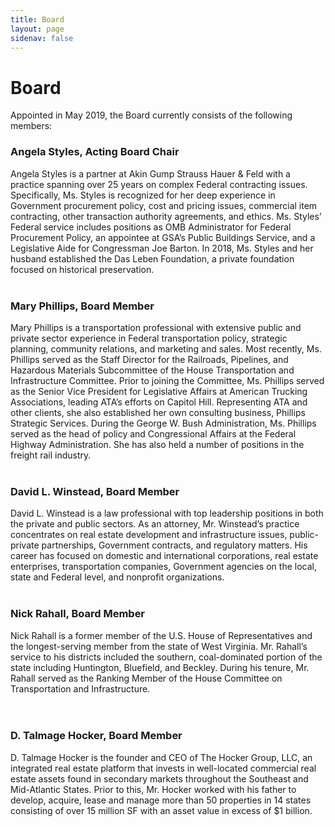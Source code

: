 ```yaml
---
title: Board
layout: page
sidenav: false
---
```


# Board

Appointed in May 2019, the Board currently consists of the following members:

### Angela Styles, Acting Board Chair<br>
Angela Styles is a partner at Akin Gump Strauss Hauer & Feld with a practice spanning over 25 years on complex Federal contracting issues. Specifically, Ms. Styles is recognized for her deep experience in Government procurement policy, cost and pricing issues, commercial item contracting, other transaction authority agreements, and ethics. Ms. Styles’ Federal service includes positions as OMB Administrator for Federal Procurement Policy, an appointee at GSA’s Public Buildings Service, and a Legislative Aide for Congressman Joe Barton. In 2018, Ms. Styles and her husband established the Das Leben Foundation, a private foundation focused on historical preservation.
<br>
<br>
### Mary Phillips, Board Member<br>
Mary Phillips is a transportation professional with extensive public and private sector experience in Federal transportation policy, strategic planning, community relations, and marketing and sales. Most recently, Ms. Phillips served as the Staff Director for the Railroads, Pipelines, and Hazardous Materials Subcommittee of the House Transportation and Infrastructure Committee. Prior to joining the Committee, Ms. Phillips served as the Senior Vice President for Legislative Affairs at American Trucking Associations, leading ATA’s efforts on Capitol Hill. Representing ATA and other clients, she also established her own consulting business, Phillips Strategic Services. During the George W. Bush Administration, Ms. Phillips served as the head of policy and Congressional Affairs at the Federal Highway Administration. She has also held a number of positions in the freight rail industry.
<br> 
<br>
### David L. Winstead, Board Member<br>
David L. Winstead is a law professional with top leadership positions in both the private and public sectors. As an attorney, Mr. Winstead’s practice concentrates on real estate development and infrastructure issues, public-private partnerships, Government contracts, and regulatory matters. His career has focused on domestic and international corporations, real estate enterprises, transportation companies, Government agencies on the local, state and Federal level, and nonprofit organizations.
<br> 
<br>
### Nick Rahall, Board Member <br>
Nick Rahall is a former member of the U.S. House of Representatives and the longest-serving member from the state of West Virginia. Mr. Rahall’s service to his districts included the southern, coal-dominated portion of the state including Huntington, Bluefield, and Beckley. During his tenure, Mr. Rahall served as the Ranking Member of the House Committee on Transportation and Infrastructure.<br>
<br>
<br> 
### D. Talmage Hocker, Board Member<br>
D. Talmage Hocker is the founder and CEO of The Hocker Group, LLC, an integrated real estate platform that invests in well-located commercial real estate assets found in secondary markets throughout the Southeast and Mid-Atlantic States. Prior to this, Mr. Hocker worked with his father to develop, acquire, lease and manage more than 50 properties in 14 states consisting of over 15 million SF with an asset value in excess of $1 billion.
